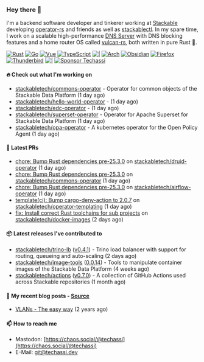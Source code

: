 ### Hey there 👋

I'm a backend software developer and tinkerer working at [Stackable][stackable] developing
[operator-rs][op-rs] and friends as well as [stackablectl][sctl]. In my spare time, I work
on a scalable high-performance [DNS Server][portal] with DNS blocking features and a home
router OS called [vulcan-rs][vulcan], both written in pure Rust 🦀.

[sctl]: https://github.com/stackabletech/stackable-cockpit
[op-rs]: https://github.com/stackabletech/operator-rs
[stackable]: https://github.com/stackabletech
[portal]: https://github.com/portal-rs/portal
[vulcan]: https://github.com/vulcan-rs

[![Rust](https://img.shields.io/badge/-Rust-141414?style=flat&logo=rust&logoColor=%23f97f39)](https://www.rust-lang.org/)
[![Go](https://img.shields.io/badge/-Go-141414?style=flat&logo=go&logoColor=%23f97f39)](https://go.dev/)
[![Vue](https://img.shields.io/badge/-Vue-141414?style=flat&logo=vuedotjs&logoColor=%23f97f39)](https://vuejs.org/)
[![TypeScript](https://img.shields.io/badge/-TypeScript-141414?style=flat&logo=typescript&logoColor=%23f97f39)](https://www.typescriptlang.org/)
![|](https://img.shields.io/badge/-%7C-141414?style=flat&logoColor=%23f97f39)
[![Arch](https://img.shields.io/badge/-Arch-141414?style=flat&logo=archlinux&logoColor=%23f97f39)](https://archlinux.org/)
[![Obsidian](https://img.shields.io/badge/-Obsidian-141414?style=flat&logo=obsidian&logoColor=%23f97f39)](https://obsidian.md/)
[![Firefox](https://img.shields.io/badge/-Firefox-141414?style=flat&logo=firefox&logoColor=%23f97f39)](https://www.mozilla.org/en-US/firefox/new/)
[![Thunderbird](https://img.shields.io/badge/-Thunderbird-141414?style=flat&logo=thunderbird&logoColor=%23f97f39)](https://www.thunderbird.net/en-US/)
![|](https://img.shields.io/badge/-%7C-141414?style=flat&logoColor=%23f97f39)
[![Sponsor Techassi](https://img.shields.io/badge/-Sponsor-141414?style=flat&logo=github&logoColor=%23f97f39)](https://github.com/sponsors/Techassi)

#### 🔥 Check out what I'm working on


- [stackabletech/commons-operator](https://github.com/stackabletech/commons-operator) - Operator for common objects of the Stackable Data Platform (1 day ago)
- [stackabletech/hello-world-operator](https://github.com/stackabletech/hello-world-operator) -  (1 day ago)
- [stackabletech/edc-operator](https://github.com/stackabletech/edc-operator) -  (1 day ago)
- [stackabletech/superset-operator](https://github.com/stackabletech/superset-operator) - Operator for Apache Superset for Stackable Data Platform (1 day ago)
- [stackabletech/opa-operator](https://github.com/stackabletech/opa-operator) - A kubernetes operator for the Open Policy Agent (1 day ago)

#### 🧪 Latest PRs


- [chore: Bump Rust dependencies pre-25.3.0](https://github.com/stackabletech/druid-operator/pull/695) on [stackabletech/druid-operator](https://github.com/stackabletech/druid-operator) (1 day ago)
- [chore: Bump Rust dependencies pre-25.3.0](https://github.com/stackabletech/commons-operator/pull/334) on [stackabletech/commons-operator](https://github.com/stackabletech/commons-operator) (1 day ago)
- [chore: Bump Rust dependencies pre-25.3.0](https://github.com/stackabletech/airflow-operator/pull/591) on [stackabletech/airflow-operator](https://github.com/stackabletech/airflow-operator) (1 day ago)
- [template(ci): Bump cargo-deny-action to 2.0.7](https://github.com/stackabletech/operator-templating/pull/486) on [stackabletech/operator-templating](https://github.com/stackabletech/operator-templating) (1 day ago)
- [fix: Install correct Rust toolchains for sub projects](https://github.com/stackabletech/docker-images/pull/1013) on [stackabletech/docker-images](https://github.com/stackabletech/docker-images) (2 days ago)

#### 📦 Latest releases I've contributed to


- [stackabletech/trino-lb](https://github.com/stackabletech/trino-lb/releases/tag/v0.4.1) ([v0.4.1](https://github.com/stackabletech/trino-lb/releases/tag/v0.4.1)) - Trino load balancer with support for routing, queueing and auto-scaling (2 days ago)
- [stackabletech/image-tools](https://github.com/stackabletech/image-tools/releases/tag/0.0.14) ([0.0.14](https://github.com/stackabletech/image-tools/releases/tag/0.0.14)) - Tools to manipulate container images of the Stackable Data Platform (4 weeks ago)
- [stackabletech/actions](https://github.com/stackabletech/actions/releases/tag/v0.7.0) ([v0.7.0](https://github.com/stackabletech/actions/releases/tag/v0.7.0)) - A collection of GitHub Actions used across Stackable repositories (1 month ago)

#### 📜 My recent blog posts - [Source](https://github.com/Techassi/page)


- [VLANs - The easy way](https://techassi.dev/posts/vlans-the-easy-way/) (2 years ago)

#### 📫 How to reach me

- Mastodon: [https://chaos.social/@techassi](https://chaos.social/@techassi)
- E-Mail: git@techassi.dev
